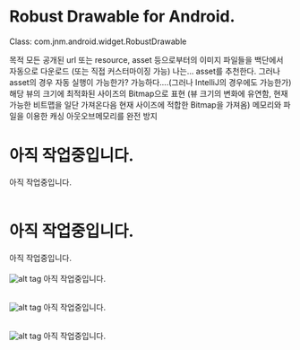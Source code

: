 Robust Drawable for Android. 
====================

Class: com.jnm.android.widget.RobustDrawable


목적
모든 공개된 url 또는 resource, asset 등으로부터의 이미지 파일들을 백단에서 자동으로 다운로드
	(또는 직접 커스터마이징 가능)
나는... asset를 추천한다.
	그러나 asset의 경우 자동 실행이 가능한가?
	가능하다....(그러나 IntelliJ의 경우에도 가능한가)
해당 뷰의 크기에 최적화된 사이즈의 Bitmap으로 표현
	(뷰 크기의 변화에 유연함, 현재 가능한 비트맵을 일단 가져온다음 현재 사이즈에 적합한 Bitmap을 가져옴)
메모리와 파일을 이용한 캐싱
아웃오브메모리를 완전 방지


아직 작업중입니다.
====================
아직 작업중입니다.<br/><br/>

아직 작업중입니다.
====================
아직 작업중입니다.<br/><br/>
![alt tag](https://raw.github.com/ssomai/ScalableLayout/master/images/sl_01_main.jpg)
아직 작업중입니다.<br/><br/>

![alt tag](https://raw.github.com/ssomai/ScalableLayout/master/images/sl_02_singtop100.jpg)
아직 작업중입니다.<br/><br/>

![alt tag](https://raw.github.com/ssomai/ScalableLayout/master/images/sl_03_singoption.jpg)
아직 작업중입니다.<br/><br/>



